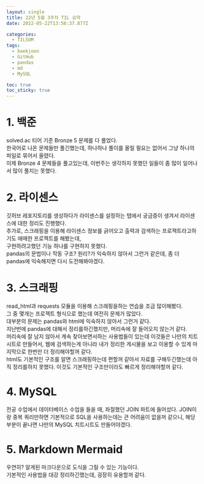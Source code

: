 ```yaml
---
layout: single
title: 22년 5월 3주차 TIL 요약
date: 2022-05-22T13:56:37.877Z

categories:
  - TILSUM
tags:
  - baekjoon
  - GitHub
  - pandas
  - md
  - MySQL

toc: true
toc_sticky: true
---
```


# 1. 백준
solved.ac 티어 기준 Bronze 5 문제를 다 풀었다.  
한국어로 나온 문제들만 풀긴했는데, 하나하나 풀이를 올릴 필요는 없어서 그냥 하나의 파일로 묶어서 올렸다.  
이제 Bronze 4 문제들을 풀고있는데, 이번주는 생각하지 못했던 일들이 좀 많이 일어나서 많이 풀지는 못했다.

# 2. 라이센스
깃허브 레포지토리를 생성하다가 라이센스를 설정하는 탭에서 궁금증이 생겨서 라이센스에 대한 정리도 진행했다.  
추가로, 스크래핑을 이용해 라이센스 정보를 긁어오고 출력과 검색하는 프로젝트라고하기도 애매한 프로젝트를 해봤는데,  
구현하려고했던 기능 하나를 구현하지 못했다.  
pandas의 문법이나 작동 구조? 원리?가 익숙하지 않아서 그런거 같은데, 좀 더 pandas에 익숙해지면 다시 도전해봐야겠다.

# 3. 스크래핑
read_html과 requests 모듈을 이용해 스크래핑을하는 연습을 조금 많이해봤다.  
그 중 몇개는 프로젝트 형식으로 했는데 여전히 문제가 많았다.  
대부분의 문제는 pandas와 html에 익숙하지 않아서 그런거 같다.  
지난번에 pandas에 대해서 정리를하긴했지만, 머리속에 잘 들어오지 않는거 같다.   
머리속에 잘 남지 않아서 계속 찾아보면서하는 사용법들이 있는데 이것들은 나만의 치트시트로 만들어서, 웹에 검색하는게 아니라 내가 정리한 게시물을 보고 이용할 수 있게 마지막으로 한번만 더 정리해야할꺼 같다.  
html도 기본적인 구조를 알면 스크래핑하는데 편할꺼 같아서 자료를 구해두긴했는데 아직 정리를하지 못했다. 이것도 기본적인 구조만이라도 빠르게 정리해야할꺼 같다.

# 4. MySQL
전공 수업에서 데이터베이스 수업을 들을 때, 좌절했던 JOIN 파트에 들어섰다. JOIN이랑 중복 쿼리만하면 기본적으로 SQL을 사용하는데는 큰 어려움이 없을꺼 같으니, 해당 부분이 끝나면 나만의 MySQL 치트시트도 만들어야겠다.

# 5. Markdown Mermaid
우연히? 알게된 마크다운으로 도식을 그릴 수 있는 기능이다.  
기본적인 사용법을 대강 정리하긴했는데, 굉장히 유용할꺼 같다.